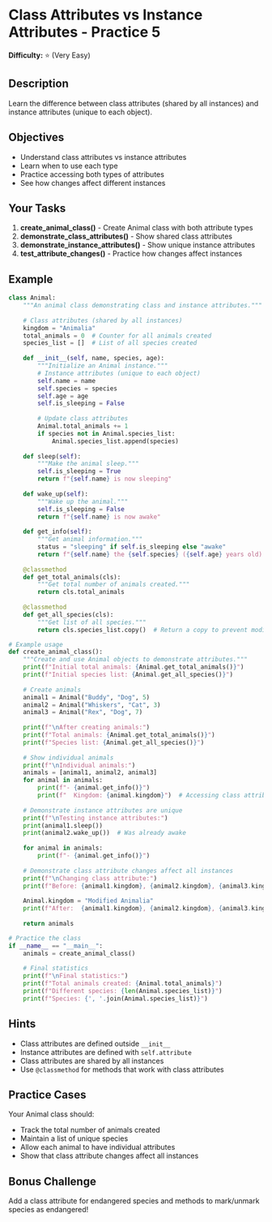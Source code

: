 # Class Attributes vs Instance Attributes - Practice 5

**Difficulty:** ⭐ (Very Easy)

## Description

Learn the difference between class attributes (shared by all instances) and instance attributes (unique to each object).

## Objectives

- Understand class attributes vs instance attributes
- Learn when to use each type
- Practice accessing both types of attributes
- See how changes affect different instances

## Your Tasks

1. **create_animal_class()** - Create Animal class with both attribute types
2. **demonstrate_class_attributes()** - Show shared class attributes
3. **demonstrate_instance_attributes()** - Show unique instance attributes
4. **test_attribute_changes()** - Practice how changes affect instances

## Example

```python
class Animal:
    """An animal class demonstrating class and instance attributes."""
    
    # Class attributes (shared by all instances)
    kingdom = "Animalia"
    total_animals = 0  # Counter for all animals created
    species_list = []  # List of all species created
    
    def __init__(self, name, species, age):
        """Initialize an Animal instance."""
        # Instance attributes (unique to each object)
        self.name = name
        self.species = species
        self.age = age
        self.is_sleeping = False
        
        # Update class attributes
        Animal.total_animals += 1
        if species not in Animal.species_list:
            Animal.species_list.append(species)
    
    def sleep(self):
        """Make the animal sleep."""
        self.is_sleeping = True
        return f"{self.name} is now sleeping"
    
    def wake_up(self):
        """Wake up the animal."""
        self.is_sleeping = False
        return f"{self.name} is now awake"
    
    def get_info(self):
        """Get animal information."""
        status = "sleeping" if self.is_sleeping else "awake"
        return f"{self.name} the {self.species} ({self.age} years old) - {status}"
    
    @classmethod
    def get_total_animals(cls):
        """Get total number of animals created."""
        return cls.total_animals
    
    @classmethod
    def get_all_species(cls):
        """Get list of all species."""
        return cls.species_list.copy()  # Return a copy to prevent modification

# Example usage
def create_animal_class():
    """Create and use Animal objects to demonstrate attributes."""
    print(f"Initial total animals: {Animal.get_total_animals()}")
    print(f"Initial species list: {Animal.get_all_species()}")
    
    # Create animals
    animal1 = Animal("Buddy", "Dog", 5)
    animal2 = Animal("Whiskers", "Cat", 3)
    animal3 = Animal("Rex", "Dog", 7)
    
    print(f"\nAfter creating animals:")
    print(f"Total animals: {Animal.get_total_animals()}")
    print(f"Species list: {Animal.get_all_species()}")
    
    # Show individual animals
    print(f"\nIndividual animals:")
    animals = [animal1, animal2, animal3]
    for animal in animals:
        print(f"- {animal.get_info()}")
        print(f"  Kingdom: {animal.kingdom}")  # Accessing class attribute through instance
    
    # Demonstrate instance attributes are unique
    print(f"\nTesting instance attributes:")
    print(animal1.sleep())
    print(animal2.wake_up())  # Was already awake
    
    for animal in animals:
        print(f"- {animal.get_info()}")
    
    # Demonstrate class attribute changes affect all instances
    print(f"\nChanging class attribute:")
    print(f"Before: {animal1.kingdom}, {animal2.kingdom}, {animal3.kingdom}")
    
    Animal.kingdom = "Modified Animalia"
    print(f"After:  {animal1.kingdom}, {animal2.kingdom}, {animal3.kingdom}")
    
    return animals

# Practice the class
if __name__ == "__main__":
    animals = create_animal_class()
    
    # Final statistics
    print(f"\nFinal statistics:")
    print(f"Total animals created: {Animal.total_animals}")
    print(f"Different species: {len(Animal.species_list)}")
    print(f"Species: {', '.join(Animal.species_list)}")
```

## Hints

- Class attributes are defined outside `__init__`
- Instance attributes are defined with `self.attribute`
- Class attributes are shared by all instances
- Use `@classmethod` for methods that work with class attributes

## Practice Cases

Your Animal class should:

- Track the total number of animals created
- Maintain a list of unique species
- Allow each animal to have individual attributes
- Show that class attribute changes affect all instances

## Bonus Challenge

Add a class attribute for endangered species and methods to mark/unmark species as endangered!